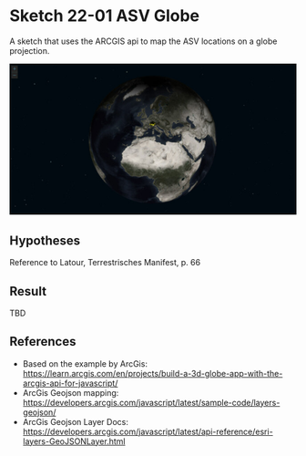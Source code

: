 # Sketch 22-01 ASV Globe

A sketch that uses the ARCGIS api to map the ASV locations on a globe projection.

![](preview.jpg)

## Hypotheses

Reference to Latour, Terrestrisches Manifest, p. 66

## Result

TBD

## References
- Based on the example by ArcGis: https://learn.arcgis.com/en/projects/build-a-3d-globe-app-with-the-arcgis-api-for-javascript/
- ArcGis Geojson mapping: https://developers.arcgis.com/javascript/latest/sample-code/layers-geojson/
- ArcGis Geojson Layer Docs: https://developers.arcgis.com/javascript/latest/api-reference/esri-layers-GeoJSONLayer.html